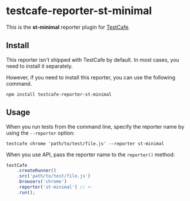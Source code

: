 # testcafe-reporter-st-minimal

This is the **st-minimal** reporter plugin for [TestCafe](http://devexpress.github.io/testcafe).

## Install

This reporter isn't shipped with TestCafe by default. In most cases, you need to install it separately.

However, if you need to install this reporter, you can use the following command.

```
npm install testcafe-reporter-st-minimal
```

## Usage

When you run tests from the command line, specify the reporter name by using the `--reporter` option:

```
testcafe chrome 'path/to/test/file.js' --reporter st-minimal
```


When you use API, pass the reporter name to the `reporter()` method:

```js
testCafe
    .createRunner()
    .src('path/to/test/file.js')
    .browsers('chrome')
    .reporter('st-minimal') // <-
    .run();
``` 


